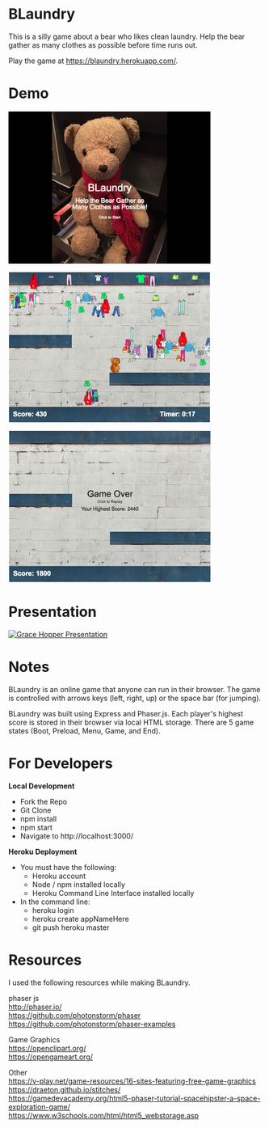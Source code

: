 # BLaundry

This is a silly game about a bear who likes clean laundry.  Help the bear gather as many clothes as possible before time runs out.

Play the game at https://blaundry.herokuapp.com/.

# Demo

![BLaundry01](/screenshots/BLaundry01.png?raw=true "Menu State")

![BLaundry02](/screenshots/BLaundry02.png?raw=true "Game State")

![BLaundry03](/screenshots/BLaundry03.png?raw=true "End State")

# Presentation

[![Grace Hopper Presentation](http://img.youtube.com/vi/AYr8TyXMg-Q/0.jpg)](http://www.youtube.com/watch?v=AYr8TyXMg-Q)

# Notes

BLaundry is an online game that anyone can run in their browser. The game is controlled with arrows keys (left, right, up) or the space bar (for jumping).

BLaundry was built using Express and Phaser.js. Each player's highest score is stored in their browser via local HTML storage. There are 5 game states (Boot, Preload, Menu, Game, and End).

# For Developers

<b>Local Development</b>
<ul>
  <li>Fork the Repo</li>
  <li>Git Clone</li>
  <li>npm install</li>
  <li>npm start</li>
  <li>Navigate to http://localhost:3000/</li>
</ul>

<b>Heroku Deployment</b>
<ul>
  <li>You must have the following:
    <ul>
      <li>Heroku account</li>
      <li>Node / npm installed locally</li>
      <li>Heroku Command Line Interface installed locally</li>
    </ul>
  </li>
  <li>In the command line:
    <ul>
      <li>heroku login</li>
      <li>heroku create appNameHere</li>
      <li>git push heroku master</li>
    </ul>
  </li>
</ul>

# Resources

I used the following resources while making BLaundry.

phaser js<br />
http://phaser.io/<br />
https://github.com/photonstorm/phaser<br />
https://github.com/photonstorm/phaser-examples<br />

Game Graphics<br />
https://openclipart.org/<br />
https://opengameart.org/<br />

Other<br />
https://v-play.net/game-resources/16-sites-featuring-free-game-graphics<br />
https://draeton.github.io/stitches/<br />
https://gamedevacademy.org/html5-phaser-tutorial-spacehipster-a-space-exploration-game/<br />
https://www.w3schools.com/html/html5_webstorage.asp<br />
